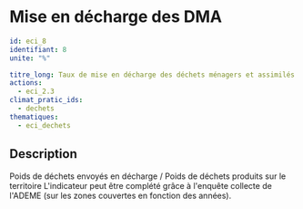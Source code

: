 # Mise en décharge des DMA
```yaml
id: eci_8
identifiant: 8
unite: "%"

titre_long: Taux de mise en décharge des déchets ménagers et assimilés (%)
actions:
  - eci_2.3
climat_pratic_ids:
  - dechets
thematiques:
  - eci_dechets 
```
## Description
Poids de déchets envoyés en décharge / Poids de déchets produits sur le territoire
L'indicateur peut être complété grâce à l'enquête collecte de l'ADEME (sur les zones couvertes en fonction des années).
